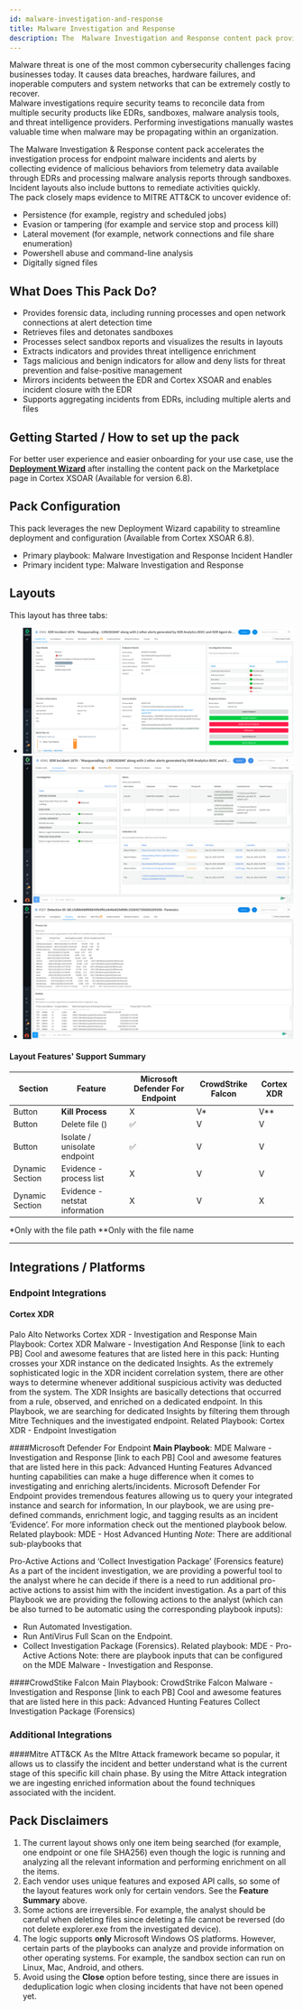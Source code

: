 ```yaml
---
id: malware-investigation-and-response
title: Malware Investigation and Response
description: The  Malware Investigation and Response content pack provides a framework for handling malware investigations.
---
```


Malware threat is one of the most common cybersecurity challenges facing businesses today. It causes data breaches, hardware failures, and inoperable computers and system networks that can be extremely costly to recover.  
Malware investigations require security teams to reconcile data from multiple security products like EDRs, sandboxes, malware analysis tools, and threat intelligence providers. 
Performing investigations manually wastes valuable time when malware may be propagating within an organization.

The Malware Investigation & Response content pack accelerates the investigation process for endpoint malware incidents and alerts by collecting evidence of malicious behaviors from telemetry data available through EDRs and processing malware analysis reports through sandboxes. Incident layouts also include buttons to remediate activities quickly.    
The pack closely maps evidence to MITRE ATT&CK to uncover evidence of:
- Persistence (for example, registry and scheduled jobs)
- Evasion or tampering (for example and service stop and process kill)
- Lateral movement (for example, network connections and file share enumeration)
- Powershell abuse and command-line analysis
- Digitally signed files

## What Does This Pack Do?
* Provides forensic data, including running processes and open network connections at alert detection time
* Retrieves files and detonates sandboxes
* Processes select sandbox reports and visualizes the results in layouts
* Extracts indicators and provides threat intelligence enrichment
* Tags malicious and benign indicators for allow and deny lists for threat prevention and false-positive management
* Mirrors incidents between the EDR and Cortex XSOAR and enables incident closure with the EDR
* Supports aggregating incidents from EDRs, including multiple alerts and files

## Getting Started / How to set up the pack
For better user experience and easier onboarding for your use case, use the [**Deployment Wizard**](https://docs.paloaltonetworks.com/cortex/cortex-xsoar/6-8/cortex-xsoar-admin/marketplace/content-pack-installation/install-a-content-pack/use-the-use-case-deployment-wizard) after installing the content pack on the Marketplace page in Cortex XSOAR (Available for version 6.8).


## Pack Configuration
This pack leverages the new Deployment Wizard capability to streamline deployment and configuration (Available from Cortex XSOAR 6.8).  
- Primary playbook: Malware Investigation and Response Incident Handler 
- Primary incident type: Malware Investigation and Response


## Layouts

This layout has three tabs:
* ![Incident info tab](../../../docs/doc_imgs/reference/MalwareInvestigationAndResponse/Malware_Investigation_And_Response_layout1.png)
* ![Investigation tab](../../../docs/doc_imgs/reference/MalwareInvestigationAndResponse/Malware_Investigation_And_Response_layout2.png)
* ![Forensics](../../../docs/doc_imgs/reference/MalwareInvestigationAndResponse/Malware_Investigation_And_Response_layout3.png)

#### Layout Features' Support Summary

| **Section**                  | **Feature**                         | **Microsoft Defender For Endpoint** | **CrowdStrike Falcon**      | **Cortex XDR**              |
|------------------------------|-------------------------------------|-------------------------------------|-----------------------------|-------------------------------|
| Button                       | **Kill Process**                    |                   X                 | V*                                     |  V**                                   |
| Button                       | Delete file   ()                    |                   :white_check_mark:                 |               V                        |               V                        |
| Button                       | Isolate / unisolate  endpoint       |                   :white_check_mark:                 |               V                        |               V                        |
| Dynamic Section              | Evidence - process list             |                   X                 |               V                        |               V                        |
| Dynamic Section              | Evidence - netstat information      |                   X                 |               V                        |               X                        |
*Only with the file path
**Only with the file name
***


 
## Integrations / Platforms
### Endpoint Integrations
#### Cortex XDR
Palo Alto Networks Cortex XDR - Investigation and Response
Main Playbook: Cortex XDR Malware - Investigation And Response [link to each PB]
Cool and awesome features that are listed here in this pack:
Hunting crosses your XDR instance on the dedicated Insights.
As the extremely sophisticated logic in the XDR incident correlation system, there are other ways to determine whenever additional suspicious activity was deducted from the system. The XDR Insights are basically detections that occurred from a rule, observed, and enriched on a dedicated endpoint. In this Playbook, we are searching for dedicated Insights by filtering them through Mitre Techniques and the investigated endpoint.
Related Playbook: Cortex XDR - Endpoint Investigation



####Microsoft Defender For Endpoint 
**Main Playbook**: MDE Malware - Investigation and Response [link to each PB]
Cool and awesome features that are listed here in this pack:
Advanced Hunting Features
Advanced hunting capabilities can make a huge difference when it comes to investigating and enriching alerts/incidents. Microsoft Defender For Endpoint provides tremendous features allowing us to query your integrated instance and search for information, In our playbook, we are using pre-defined commands, enrichment logic, and tagging results as an incident ‘Evidence’. For more information check out the mentioned playbook below. 
Related playbook: MDE - Host Advanced Hunting
_Note_: There are additional sub-playbooks that
    
Pro-Active Actions and ‘Collect Investigation Package’ (Forensics feature)
As a part of the incident investigation, we are providing a powerful tool to the analyst where he can decide if there is a need to run additional pro-active actions to assist him with the incident investigation. As a part of this Playbook we are providing the following actions to the analyst (which can be also turned to be automatic using the corresponding playbook inputs):
- Run Automated Investigation.
- Run AntiVirus Full Scan on the Endpoint.
- Collect Investigation Package (Forensics).
Related playbook: MDE - Pro-Active Actions
Note: there are playbook inputs that can be configured on the MDE Malware - Investigation and Response.



####CrowdStike Falcon
Main Playbook: CrowdStrike Falcon Malware - Investigation and Response [link to each PB]
Cool and awesome features that are listed here in this pack:
Advanced Hunting Features
Collect Investigation Package (Forensics)

### Additional Integrations
####Mitre ATT&CK 
As the MItre Attack framework became so popular, it allows us to classify the incident and better understand what is the current stage of this specific kill chain phase. By using the Mitre Attack integration we are ingesting enriched information about the found techniques associated with the incident.


## Pack Disclaimers
1. The current layout shows only one item being searched (for example, one endpoint or one file SHA256) even though the logic is running and analyzing all the relevant information and performing enrichment on all the items.
2. Each vendor uses unique features and exposed API calls, so some of the layout features work only for certain vendors. See the **Feature Summary** above.
3. Some actions are irreversible. For example, the analyst should be careful when deleting files since deleting a file cannot be reversed (do not delete explorer.exe from the investigated device).
4. The logic supports **only** Microsoft Windows OS platforms. However, certain parts of the playbooks can analyze and provide information on other operating systems. For example, the sandbox section can run on Linux, Mac, Android, and others.
5. Avoid using the **Close** option before testing, since there are issues in deduplication logic when closing incidents that have not been opened yet.

 
